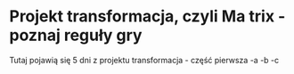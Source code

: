 # Projekt transformacja, czyli Ma trix - poznaj reguły gry
Tutaj pojawią się 5 dni z projektu transformacja - część pierwsza
-a
-b
-c
 
